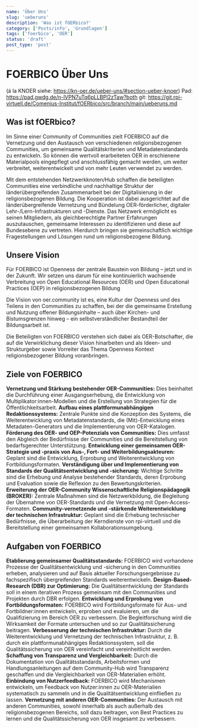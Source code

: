 ```yaml
---
name: 'Über Uns'
slug: 'ueberuns'
description: 'Was ist fOERbico?'
category: ['Posts/info', 'Grundlagen']
tags: ['foerbico', 'OER']
status: 'draft'
post_type: 'post'
---
```



# FOERBICO Über Uns 
(á la KNOER siehe: https://kn-oer.de/ueber-uns/#section-ueber-knoer)
Pad: https://pad.gwdg.de/n-lVPN7uTq6pLLBPl2zTaw?both
git: https://git.rpi-virtuell.de/Comenius-Institut/fOERbico/src/branch/main/ueberuns.md

## Was ist fOERbico?

Im Sinne einer Community of Communities zielt FOERBICO auf die Vernetzung und den Austausch von verschiedenen religionsbezogenen Communities, um gemeinsame Qualitätskriterien und Metadatenstandards zu entwickeln. So können die wertvoll erarbeiteten OER in erschienene Materialpools eingepflegt und anschlussfähig gemacht werden, um weiter verbreitet, weiterentwickelt und von mehr Leuten verwendet zu werden.

Mit dem entstehenden Netzwerkknoten/Hub schaffen die beteiligten Communities eine verbindliche und nachhaltige Struktur der länderübergreifenden Zusammenarbeit bei der Digitalisierung in der religionsbezogenen Bildung. Die Kooperation ist dabei ausgerichtet auf die länderübergreifende Vernetzung und Bündelung OER-förderlicher, digitaler Lehr-/Lern-Infrastrukturen und -Dienste. Das Netzwerk ermöglicht es seinen Mitgliedern, als gleichberechtigte Partner Erfahrungen auszutauschen, gemeinsame Interessen zu identifizieren und diese auf Bundesebene zu vertreten. Hierdurch bringen sie gemeinschaftlich wichtige Fragestellungen und Lösungen rund um religionsbezogene Bildung.

## Unsere Vision

Für FOERBICO ist Openness der zentrale Baustein von Bildung – jetzt und in der Zukunft. Wir setzen uns darum für eine kontinuierlich wachsende Verbreitung von Open Educational Resources (OER) und Open Educational Practices (OEP) in religionsbezogenen Bildung

Die Vision von oer.community ist es, eine Kultur der Openness und des Teilens in den Communities zu schaffen, bei der die gemeinsame Erstellung und Nutzung offener Bildungsinhalte – auch über Kirchen- und Bistumsgrenzen hinweg – ein selbstverständlicher Bestandteil der Bildungsarbeit ist.

Die Beteiligten von FOERBICO verstehen sich dabei als OER-Botschafter, die auf die Verwirklichung dieser Vision hinarbeiten und als Ideen- und Strukturgeber sowie Vorreiter das Thema Openness Kontext religionsbezogener Bildung voranbringen.

## Ziele von FOERBICO

**Vernetzung und Stärkung bestehender OER-Communities:** Dies beinhaltet die Durchführung einer Ausgangserhebung, die Entwicklung von Multiplikator:innen-Modellen und die Erstellung von Strategien für die Öffentlichkeitsarbeit.
**Aufbau eines plattformunabhängigen Redaktionssystems:** Zentrale Punkte sind die Konzeption des Systems, die Weiterentwicklung von Metadatenstandards, die (Mit)-Entwicklung eines Metadaten-Generators und die Implementierung von OER-Katalogen.
**Förderung des OER- und OEP-Potenzials von Communities:** Dies umfasst den Abgleich der Bedürfnisse der Communities und die Bereitstellung von bedarfsgerechter Unterstützung.
**Entwicklung einer gemeinsamen OER-Strategie und -praxis von Aus-, Fort- und Weiterbildungsakteuren:** Geplant sind die Entwicklung, Erprobung und Weiterentwicklung von Fortbildungsformaten.
**Verständigung über und Implementierung von Standards der Qualitätsentwicklung und -sicherung:** Wichtige Schritte sind die Erhebung und Analyse bestehender Standards, deren Erprobung und Evaluation sowie die Reflexion zu den Bewertungskriterien.
**Erweiterung der OER-Community Wissenschaftliche Religionspädagogik (BROKER):** Zentrale Maßnahmen sind die Netzwerkbildung, die Begleitung der Übernahme von OER-Standards und die Vernetzung mit Open-Access-Formaten.
**Community-vernetzende und -stärkende Weiterentwicklung der technischen Infrastruktur:** Geplant sind die Erhebung technischer Bedürfnisse, die Überarbeitung der Kerndienste von rpi-virtuell und die Bereitstellung einer gemeinsamen Kollaborationsumgebung.


## Aufgaben von FOERBICO

**Etablierung gemeinsamer Qualitätsstandards:** FOERBICO wird vorhandene Prozesse der Qualitätsentwicklung und -sicherung in den Communities erheben, analysieren und auf Basis aktueller Forschungsergebnisse zu fachspezifisch übergreifenden Standards weiterentwickeln.
**Design-Based-Research (DBR) zur Optimierung:** Die Qualitätsentwicklung der Standards soll in einem iterativen Prozess gemeinsam mit den Communities und Projekten durch DBR erfolgen.
**Entwicklung und Erprobung von Fortbildungsformaten:** FOERBICO wird Fortbildungsformate für Aus- und Fortbildner:innen entwickeln, erproben und evaluieren, um die Qualifizierung im Bereich OER zu verbessern. Die Begleitforschung wird die Wirksamkeit der Formate untersuchen und so zur Qualitätssicherung beitragen.
**Verbesserung der technischen Infrastruktur:** Durch die Weiterentwicklung und Vernetzung der technischen Infrastruktur, z. B. durch ein plattformunabhängiges Redaktionssystem, soll die Qualitätssicherung von OER vereinfacht und vereinheitlicht werden.
**Schaffung von Transparenz und Vergleichbarkeit:** Durch die Dokumentation von Qualitätsstandards, Arbeitsformen und Handlungsanleitungen auf dem Community-Hub wird Transparenz geschaffen und die Vergleichbarkeit von OER-Materialien erhöht.
**Einbindung von Nutzerfeedback:** FOERBICO wird Mechanismen entwickeln, um Feedback von Nutzer:innen zu OER-Materialien systematisch zu sammeln und in die Qualitätsentwicklung einfließen zu lassen.
**Vernetzung mit anderen OER-Communities:** Der Austausch mit anderen Communities, sowohl innerhalb als auch außerhalb des religionsbezogenen Bereichs, soll dazu beitragen, von Best Practices zu lernen und die Qualitätssicherung von OER insgesamt zu verbessern.
